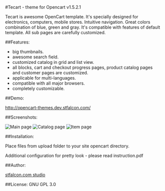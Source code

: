 #Tecart - theme for Opencart v1.5.2.1

Tecart is awesome OpenCart template. It's specially designed for electronics, computers, mobile stores. Intuitive navigation. Great colors combination of blue, green and gray. It's compatible with features of default template. All sub pages are carefully customized.

##Features:
- big thumbnails.
- awesome search field.
- customized catalog in grid and list view.
- all blocks, cart and checkout progress pages, product catalog pages and customer pages are customized.
- applicable for multi-languages.
- compatible with all major browsers.
- completely customizable.


##Demo:

http://opencart-themes.dev.stfalcon.com/

##Screenshots:

![Main page](https://github.com/stfalcon-studio/opencart-theme_tecart/raw/master/images/catalog.png "Main page")
![Catalog page](https://github.com/stfalcon-studio/opencart-theme_tecart/raw/master/images/catalog.png "Catalog page")
![Item page](https://github.com/stfalcon-studio/opencart-theme_tecart/raw/master/images/item.png "Item page")

##Installation:

Place files from upload folder to your site opencart directory.

Additional configuration for pretty look - please read instruction.pdf


##Author: 

<a href="http://stfalcon.com/">stfalcon.com studio</a>

##License: 
GNU GPL 3.0
